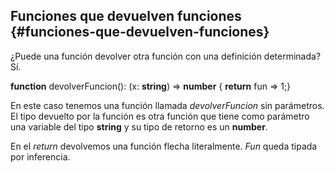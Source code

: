 ## Funciones que devuelven funciones {#funciones-que-devuelven-funciones}

¿Puede una función devolver otra función con una definición determinada? Sí.

**function** devolverFuncion(): (x: **string**) => **number** { **return** fun => 1;}

En este caso tenemos una función llamada _devolverFuncion_ sin parámetros. El tipo devuelto por la función es otra función que tiene como parámetro una variable del tipo **string** y su tipo de retorno es un **number**.

En el _return_ devolvemos una función flecha literalmente. _Fun_ queda tipada por inferencia.